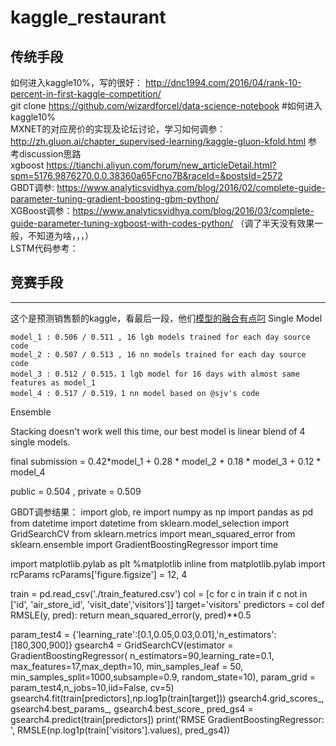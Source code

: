 # kaggle_restaurant  
## 传统手段  
如何进入kaggle10%，写的很好：  http://dnc1994.com/2016/04/rank-10-percent-in-first-kaggle-competition/  
git clone https://github.com/wizardforcel/data-science-notebook #如何进入kaggle10%    
MXNET的对应房价的实现及论坛讨论，学习如何调参： http://zh.gluon.ai/chapter_supervised-learning/kaggle-gluon-kfold.html 参考discussion思路      
xgboost https://tianchi.aliyun.com/forum/new_articleDetail.html?spm=5176.9876270.0.0.38360a65Fcno7B&raceId=&postsId=2572      
GBDT调参: https://www.analyticsvidhya.com/blog/2016/02/complete-guide-parameter-tuning-gradient-boosting-gbm-python/   
XGBoost调参：https://www.analyticsvidhya.com/blog/2016/03/complete-guide-parameter-tuning-xgboost-with-codes-python/ （调了半天没有效果一般，不知道为啥，，，）    
LSTM代码参考：


## 竞赛手段
---
这个是预测销售额的kaggle，看最后一段，他们[模型的融合有点叼](https://www.kaggle.com/c/favorita-grocery-sales-forecasting/discussion/47582#269355)
Single Model

    model_1 : 0.506 / 0.511 , 16 lgb models trained for each day source code
    model_2 : 0.507 / 0.513 , 16 nn models trained for each day source code
    model_3 : 0.512 / 0.515，1 lgb model for 16 days with almost same features as model_1
    model_4 : 0.517 / 0.519，1 nn model based on @sjv's code

Ensemble

Stacking doesn't work well this time, our best model is linear blend of 4 single models.

final submission = 0.42*model_1 + 0.28 * model_2 + 0.18 * model_3 + 0.12 * model_4

public = 0.504 , private = 0.509



GBDT调参结果：
import glob, re
import numpy as np
import pandas as pd
from datetime import datetime
from sklearn.model_selection import GridSearchCV
from sklearn.metrics import  mean_squared_error
from sklearn.ensemble import GradientBoostingRegressor
import time

import matplotlib.pylab as plt
%matplotlib inline
from matplotlib.pylab import rcParams
rcParams['figure.figsize'] = 12, 4

train = pd.read_csv('./train_featured.csv')
col = [c for c in train if c not in ['id', 'air_store_id', 'visit_date','visitors']]
target='visitors'
predictors = col
def RMSLE(y, pred):
    return mean_squared_error(y, pred)**0.5


param_test4 = {'learning_rate':[0.1,0.05,0.03,0.01],'n_estimators':[180,300,900]}
gsearch4 = GridSearchCV(estimator = GradientBoostingRegressor( n_estimators=90,learning_rate=0.1, max_features=17,max_depth=10, min_samples_leaf = 50, min_samples_split=1000,subsample=0.9, random_state=10), 
param_grid = param_test4,n_jobs=10,iid=False, cv=5)
gsearch4.fit(train[predictors],np.log1p(train[target]))
gsearch4.grid_scores_, gsearch4.best_params_, gsearch4.best_score_
pred_gs4 = gsearch4.predict(train[predictors])
print('RMSE GradientBoostingRegressor: ', RMSLE(np.log1p(train['visitors'].values), pred_gs4))


